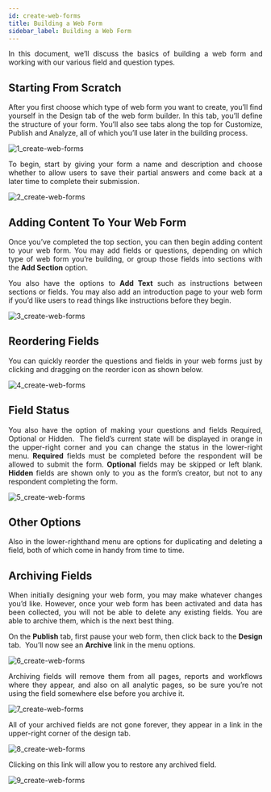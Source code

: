 ```yaml
---
id: create-web-forms
title: Building a Web Form
sidebar_label: Building a Web Form
---
```

<div style="text-align: justify">

In this document, we’ll discuss the basics of building a web form and working with our various field and question types. 

## Starting From Scratch
After you first choose which type of web form you want to create, you’ll find yourself in the Design tab of the web form builder. In this tab, you’ll define the structure of your form. You’ll also see tabs along the top for Customize, Publish and Analyze, all of which you’ll use later in the building process. 

![1_create-web-forms](assets/1.2_create-web-forms/1_create-web-forms.png#thumbnail)

To begin, start by giving your form a name and description and choose whether to allow users to save their partial answers and come back at a later time to complete their submission.

![2_create-web-forms](assets/1.2_create-web-forms/2_create-web-forms.png#thumbnail-60)

## Adding Content To Your Web Form
Once you’ve completed the top section, you can then begin adding content to your web form. You may add fields or questions, depending on which type of web form you’re building, or group those fields into sections with the **Add Section** option.

You also have the options to **Add Text** such as instructions between sections or fields. You may also add an introduction page to your web form if you’d like users to read things like instructions before they begin. 

![3_create-web-forms](assets/1.2_create-web-forms/3_create-web-forms.png#thumbnail)

## Reordering Fields
You can quickly reorder the questions and fields in your web forms just by clicking and dragging on the reorder icon as shown below.

![4_create-web-forms](assets/1.2_create-web-forms/4_create-web-forms.png#thumbnail-60)

## Field Status
You also have the option of making your questions and fields Required, Optional or Hidden.  The field’s current state will be displayed in orange in the upper-right corner and you can change the status in the lower-right menu. **Required** fields must be completed before the respondent will be allowed to submit the form. **Optional** fields may be skipped or left blank. **Hidden** fields are shown only to you as the form’s creator, but not to any respondent completing the form. 

![5_create-web-forms](assets/1.2_create-web-forms/5_create-web-forms.png#thumbnail-60)

## Other Options
Also in the lower-righthand menu are options for duplicating and deleting a field, both of which come in handy from time to time.

## Archiving Fields
When initially designing your web form, you may make whatever changes you’d like. However, once your web form has been activated and data has been collected, you will not be able to delete any existing fields. You are able to archive them, which is the next best thing. 

On the **Publish** tab, first pause your web form, then click back to the **Design** tab.  You’ll now see an **Archive** link in the menu options.

![6_create-web-forms](assets/1.2_create-web-forms/6_create-web-forms.png#thumbnail-40)

Archiving fields will remove them from all pages, reports and workflows where they appear, and also on all analytic pages, so be sure you’re not using the field somewhere else before you archive it. 

![7_create-web-forms](assets/1.2_create-web-forms/7_create-web-forms.png#thumbnail-80)

All of your archived fields are not gone forever, they appear in a link in the upper-right corner of the design tab.

![8_create-web-forms](assets/1.2_create-web-forms/8_create-web-forms.png#thumbnail-40)

Clicking on this link will allow you to restore any archived field.

![9_create-web-forms](assets/1.2_create-web-forms/9_create-web-forms.png#thumbnail)
